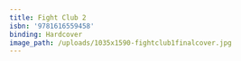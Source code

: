```yaml
---
title: Fight Club 2
isbn: '9781616559458'
binding: Hardcover
image_path: /uploads/1035x1590-fightclub1finalcover.jpg
---
```




